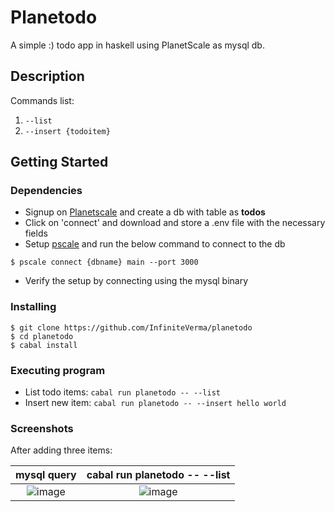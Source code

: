 # Planetodo

A simple :) todo app in haskell using PlanetScale as mysql db.

## Description

Commands list:

1. `--list`
2. `--insert {todoitem}`

## Getting Started

### Dependencies

- Signup on [Planetscale](https://planetscale.com/) and create a db with table as **todos**
- Click on 'connect' and download and store a .env file with the necessary fields
- Setup [pscale](https://docs.planetscale.com/concepts/planetscale-environment-setup) and run the below command to connect to the db

```
$ pscale connect {dbname} main --port 3000
```

- Verify the setup by connecting using the mysql binary

### Installing

```
$ git clone https://github.com/InfiniteVerma/planetodo
$ cd planetodo
$ cabal install
```

### Executing program

- List todo items: `cabal run planetodo -- --list`
- Insert new item: `cabal run planetodo -- --insert hello world`

### Screenshots

After adding three items: 

mysql query              |  cabal run planetodo -- --list
:-------------------------:|:-------------------------:
![image](https://user-images.githubusercontent.com/45547198/179513164-17e3fff6-40c6-4579-b64e-1ec3077fb82b.png)  |![image](https://user-images.githubusercontent.com/45547198/179513623-c6ace77b-e263-4607-9088-bb4546bbc6b9.png)
